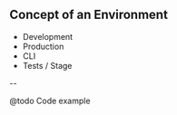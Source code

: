 ## Concept of an Environment

- Development
- Production
- CLI
- Tests / Stage 

--

@todo Code example